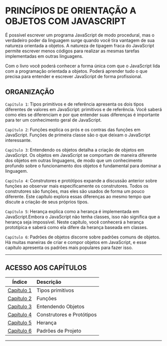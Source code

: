 # PRINCÍPIOS DE ORIENTAÇÃO A OBJETOS COM JAVASCRIPT

É possível escrever um programa JavaScript de modo procedural, mas o verdadeiro poder da linguagem surge quando você tira vantagem de sua natureza orientada a objetos. A natureza de tipagem fraca do JavaScript permite escrever menos códigos para realizar as mesmas tarefas implementadas em outras linguagens.

Com o livro você poderá conhecer a forma única com que o JavaScript lida com a programação orientada a objetos. Poderá aprender tudo o que precisa para entender e escrever JavaScript de forma profissional.

## ORGANIZAÇÃO

`Capítulo 1`: Tipos primitivos e de referência apresenta os dois tipos diferentes de valores em JavaScript: primitivos e de referência. Você saberá como eles se diferenciam e por que entender suas diferenças é importante para ter um conhecimento geral de JavaScript.

`Capítulo 2`: Funções explica os prós e os contras das funções em JavaScript. Funções de primeira classe são o que deixam o JavaScript interessante.

`Capítulo 3`: Entendendo os objetos detalha a criação de objetos em JavaScript. Os objetos em JavaScript se comportam de maneira diferente dos objetos em outras linguagens, de modo que um conhecimento profundo sobre o funcionamento dos objetos é fundamental para dominar a linguagem.

`Capítulo 4`: Construtores e protótipos expande a discussão anterior sobre funções ao observar mais especificamente os construtores. Todos os construtores são funções, mas eles são usados de forma um pouco diferente. Este capítulo explora essas diferenças ao mesmo tempo que discute a criação de seus próprios tipos.

`Capítulo 5`: Herança explica como a herança é implementada em JavaScript.Embora o JavaScript não tenha classes, isso não significa que a herança seja impossível. Neste capítulo, você conhecerá a herança prototípica e saberá como ela difere da herança baseada em classes.

`Capítulo 6`: Padrões de objetos discorre sobre padrões comuns de objetos. Há muitas maneiras de criar e compor objetos em JavaScript, e esse capítulo apresenta os padrões mais populares para fazer isso.

---

## ACESSO AOS CAPÍTULOS

|           Índice           | Descrição                 |
| :------------------------: | :------------------------ |
| [Capítulo 1](/capitulo01/) | Tipos primitivos          |
| [Capítulo 2](/capitulo02/) | Funções                   |
| [Capítulo 3](/capitulo03/) | Entendendo Objetos        |
| [Capítulo 4](/capitulo04/) | Construtores e Protótipos |
| [Capítulo 5](/capitulo05/) | Herança                   |
| [Capítulo 6](/capitulo06/) | Padrões de Projeto        |

---
